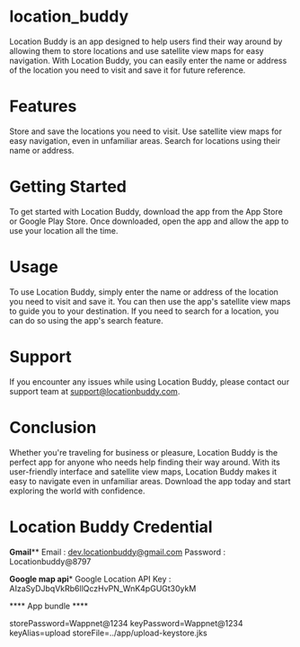 # location_buddy

Location Buddy is an app designed to help users find their way around by allowing them to store locations and use satellite view maps for easy navigation. With Location Buddy, you can easily enter the name or address of the location you need to visit and save it for future reference.

# Features
Store and save the locations you need to visit.
Use satellite view maps for easy navigation, even in unfamiliar areas.
Search for locations using their name or address.

# Getting Started
To get started with Location Buddy, download the app from the App Store or Google Play Store. Once downloaded, open the app and allow the app to use your location all the time.

# Usage
To use Location Buddy, simply enter the name or address of the location you need to visit and save it. You can then use the app's satellite view maps to guide you to your destination. If you need to search for a location, you can do so using the app's search feature.

# Support
If you encounter any issues while using Location Buddy, please contact our support team at support@locationbuddy.com.

# Conclusion
Whether you're traveling for business or pleasure, Location Buddy is the perfect app for anyone who needs help finding their way around. With its user-friendly interface and satellite view maps, Location Buddy makes it easy to navigate even in unfamiliar areas. Download the app today and start exploring the world with confidence.

# Location Buddy Credential

****Gmail******
Email : dev.locationbuddy@gmail.com
Password : Locationbuddy@8797

****Google map api*****
Google Location API Key : AIzaSyDJbqVkRb6llQczHvPN_WnK4pGUGt30ykM

**** App bundle ****	

storePassword=Wappnet@1234
keyPassword=Wappnet@1234
keyAlias=upload
storeFile=../app/upload-keystore.jks
